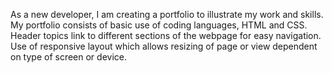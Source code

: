 
As a new developer, I am creating a portfolio to illustrate my work and skills.
My portfolio consists of basic use of coding languages, HTML and CSS.
Header topics link to different sections of the webpage for easy navigation.
Use of responsive layout which allows resizing of page or view dependent on type of screen or device.

